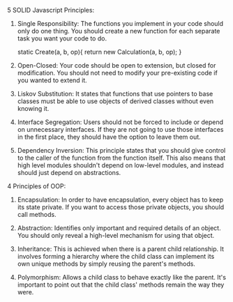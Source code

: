 5 SOLID Javascript Principles: 

1. Single Responsibility: The functions you implement in your code should only do one thing. 
You should create a new function for each separate task you want your code to do. 

    static Create(a, b, op){
        return new Calculation(a, b, op);
    }


2. Open-Closed: Your code should be open to extension, but closed for modification. 
You should not need to modify your pre-existing code if you wanted to extend it.

3. Liskov Substitution: It states that functions that use pointers to base classes must be able to use objects of derived classes without even knowing it.

4. Interface Segregation: Users should not be forced to include or depend on unnecessary interfaces. 
If they are not going to use those interfaces in the first place, they should have the option to leave them out.

5. Dependency Inversion: This principle states that you should give control to the caller of the function from the function itself.
This also means that high level modules shouldn't depend on low-level modules, and instead should just depend on abstractions. 


4 Principles of OOP: 

1. Encapsulation: In order to have encapsulation, every object has to keep its state private. 
If you want to access those private objects, you should call methods.

2. Abstraction: Identifies only important and required details of an object. 
You should only reveal a high-level mechanism for using that object.  

3. Inheritance: This is achieved when there is a parent child relationship. 
It involves forming a hierarchy where the child class can implement its own unique methods by simply reusing the parent's methods. 

4. Polymorphism: Allows a child class to behave exactly like the parent.
It's important to point out that the child class' methods remain the way they were. 